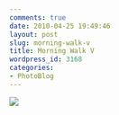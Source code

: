 ```yaml
---
comments: true
date: 2010-04-25 19:49:46
layout: post
slug: morning-walk-v
title: Morning Walk V
wordpress_id: 3168
categories:
- PhotoBlog
---
```


![](http://ryanfitzer.com/main/wp-content/uploads/2010/04/2010-04-08-at-13-15-55.jpg)
